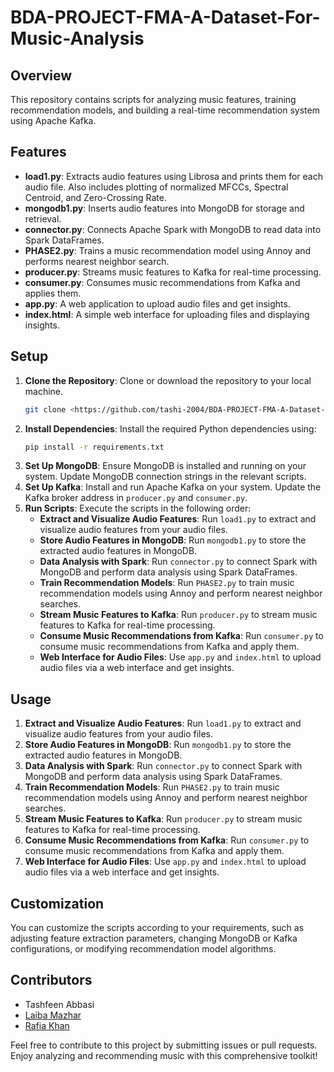 # BDA-PROJECT-FMA-A-Dataset-For-Music-Analysis

## Overview
This repository contains scripts for analyzing music features, training recommendation models, and building a real-time recommendation system using Apache Kafka.

## Features
- **load1.py**: Extracts audio features using Librosa and prints them for each audio file. Also includes plotting of normalized MFCCs, Spectral Centroid, and Zero-Crossing Rate.
- **mongodb1.py**: Inserts audio features into MongoDB for storage and retrieval.
- **connector.py**: Connects Apache Spark with MongoDB to read data into Spark DataFrames.
- **PHASE2.py**: Trains a music recommendation model using Annoy and performs nearest neighbor search.
- **producer.py**: Streams music features to Kafka for real-time processing.
- **consumer.py**: Consumes music recommendations from Kafka and applies them.
- **app.py**: A web application to upload audio files and get insights.
- **index.html**: A simple web interface for uploading files and displaying insights.

## Setup
1. **Clone the Repository**: Clone or download the repository to your local machine.
    ```bash
    git clone <https://github.com/tashi-2004/BDA-PROJECT-FMA-A-Dataset-For-Music-Analysis>
    ```
2. **Install Dependencies**: Install the required Python dependencies using:
    ```bash
    pip install -r requirements.txt
    ```
3. **Set Up MongoDB**: Ensure MongoDB is installed and running on your system. Update MongoDB connection strings in the relevant scripts.
4. **Set Up Kafka**: Install and run Apache Kafka on your system. Update the Kafka broker address in `producer.py` and `consumer.py`.
5. **Run Scripts**: Execute the scripts in the following order:
    - **Extract and Visualize Audio Features**: Run `load1.py` to extract and visualize audio features from your audio files.
    - **Store Audio Features in MongoDB**: Run `mongodb1.py` to store the extracted audio features in MongoDB.
    - **Data Analysis with Spark**: Run `connector.py` to connect Spark with MongoDB and perform data analysis using Spark DataFrames.
    - **Train Recommendation Models**: Run `PHASE2.py` to train music recommendation models using Annoy and perform nearest neighbor searches.
    - **Stream Music Features to Kafka**: Run `producer.py` to stream music features to Kafka for real-time processing.
    - **Consume Music Recommendations from Kafka**: Run `consumer.py` to consume music recommendations from Kafka and apply them.
    - **Web Interface for Audio Files**: Use `app.py` and `index.html` to upload audio files via a web interface and get insights.

## Usage
1. **Extract and Visualize Audio Features**: Run `load1.py` to extract and visualize audio features from your audio files.
2. **Store Audio Features in MongoDB**: Run `mongodb1.py` to store the extracted audio features in MongoDB.
3. **Data Analysis with Spark**: Run `connector.py` to connect Spark with MongoDB and perform data analysis using Spark DataFrames.
4. **Train Recommendation Models**: Run `PHASE2.py` to train music recommendation models using Annoy and perform nearest neighbor searches.
5. **Stream Music Features to Kafka**: Run `producer.py` to stream music features to Kafka for real-time processing.
6. **Consume Music Recommendations from Kafka**: Run `consumer.py` to consume music recommendations from Kafka and apply them.
7. **Web Interface for Audio Files**: Use `app.py` and `index.html` to upload audio files via a web interface and get insights.

## Customization
You can customize the scripts according to your requirements, such as adjusting feature extraction parameters, changing MongoDB or Kafka configurations, or modifying recommendation model algorithms.

## Contributors
- Tashfeen Abbasi
- [Laiba Mazhar](https://github.com/laiba-mazhar)
- [Rafia Khan](https://github.com/rakhan2)

Feel free to contribute to this project by submitting issues or pull requests. Enjoy analyzing and recommending music with this comprehensive toolkit!

